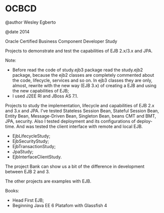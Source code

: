 OCBCD
==========
@author Wesley Egberto

@date 2014


Oracle Certified Business Component Developer Study


Projects to demonstrate and test the capabilities of EJB 2.x/3.x and JPA.


Note:
>
* Before read the code of study.ejb3 package read the study.ejb2 package, because the ejb2 classes are completely commented about the code, lifecycle, services and so on. In ejb3 classes they are only, almost, rewrite with the new way (EJB 3.x) of creating a EJB and using the new capabilities of EJB;
* I used J2EE RI and JBoss AS 7.1.



Projects to study the implementation, lifecycle and capabilities of EJB 2.x and 3.x and JPA. I've tested Stateless Session Bean, Stateful Session Bean, Entity Bean, Message-Driven Bean, Singleton Bean, beans CMT and BMT, JPA, security. Also I tested deployment and its configurations of deploy-time. And was tested the client interface with remote and local EJB.
>
* EjbLifecycleStudy;
* EjbSecurityStudy;
* EjbTransactionStudy;
* JpaStudy;
* EjbInterfaceClientStudy.


The project Bank can show us a bit of the difference in development between EJB 2 and 3.

The other projects are examples with EJB.


Books:
>
* Head First EJB;
* Beginning Java EE 6 Platafom with Glassfish 4
